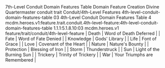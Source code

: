 <ability>
  <name>7th-Level Conduit Domain Features Table</name>
  <keywords>
    <keyword>Domain</keyword>
  </keywords>
  <type>Feature</type>
  <distance>Creation</distance>
  <target>Divine Quartermaster</target>
  <metadata>
    <class>conduit</class>
    <feature_type>trait</feature_type>
    <file_dpath>Conduit/4th-Level Features</file_dpath>
    <item_id>4th-level-conduit-domain-features-table</item_id>
    <item_index>03</item_index>
    <item_name>4th-Level Conduit Domain Features Table</item_name>
    <level>4</level>
    <scc>mcdm.heroes.v1:feature.trait.conduit.4th-level-feature:4th-level-conduit-domain-features-table</scc>
    <scdc>1.1.1:5.1.8.10:03</scdc>
    <source>mcdm.heroes.v1</source>
    <type>feature/trait/conduit/4th-level-feature</type>
  </metadata>
  <effects>
    <effect type="mundane">| Death      | Word of Death Deferred       |
| Fate       | Word of Fate Denied          |
| Knowledge  | Gods&apos; Library                |
| Life       | Font of Grace                |
| Love       | Covenant of the Heart        |
| Nature     | Nature&apos;s Bounty              |
| Protection | Blessing of Iron             |
| Storm      | Thunderstruck                |
| Sun        | Light of the Burning Sun     |
| Trickery   | Trinity of Trickery          |
| War        | Your Triumphs are Remembered |</effect>
  </effects>
</ability>

